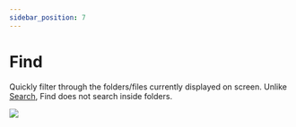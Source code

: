 ```yaml
---
sidebar_position: 7
---
```


# Find

Quickly filter through the folders/files currently displayed on screen. Unlike [Search](/docs/guides/navigation/search), Find does not search inside folders.

![](/img/docs/navigation/find.png)